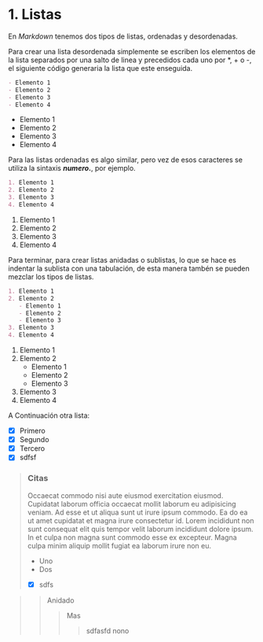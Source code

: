 # 1. Listas

En _Markdown_ tenemos dos tipos de listas, ordenadas y desordenadas.

Para crear una lista desordenada simplemente se escriben los elementos de la lista separados por una salto de linea y precedidos cada uno por \*, \+ o \-, el siguiente código generaria la lista que este enseguida.

```markdown
- Elemento 1
- Elemento 2
- Elemento 3
- Elemento 4
```

- Elemento 1
- Elemento 2
- Elemento 3
- Elemento 4

Para las listas ordenadas es algo similar, pero vez de esos caracteres se utiliza la sintaxis **_numero_.**, por ejemplo.

```markdown
1. Elemento 1
2. Elemento 2
3. Elemento 3
4. Elemento 4
```

1. Elemento 1
2. Elemento 2
3. Elemento 3
4. Elemento 4

Para terminar, para crear listas anidadas o sublistas, lo que se hace es indentar la sublista con una tabulación, de esta manera tambén se pueden mezclar los tipos de listas.

```markdown
1. Elemento 1
2. Elemento 2
   - Elemento 1
   - Elemento 2
   - Elemento 3
3. Elemento 3
4. Elemento 4
```

1. Elemento 1
2. Elemento 2
   - Elemento 1
   - Elemento 2
   - Elemento 3
3. Elemento 3
4. Elemento 4

A Continuación otra lista:

- [x] Primero
- [x] Segundo
- [x] Tercero
- [x] sdfsf

> ### Citas
>
> Occaecat commodo nisi aute eiusmod exercitation eiusmod. Cupidatat laborum officia occaecat mollit laborum eu adipisicing veniam. Ad esse et ut aliqua sunt ut irure ipsum commodo. Ea do ea ut amet cupidatat et magna irure consectetur id. Lorem incididunt non sunt consequat elit quis tempor velit laborum incididunt dolore ipsum. In et culpa non magna sunt commodo esse ex excepteur. Magna culpa minim aliquip mollit fugiat ea laborum irure non eu.
>
> - Uno
> - Dos
> - [x] sdfs

> > Anidado
> >
> > > Mas
> > >
> > > > sdfasfd
> > > > nono
